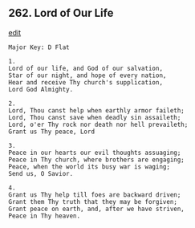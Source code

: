 
## 262.  Lord of Our Life
[edit](https://docs.google.com/document/d/1xRTBMamCKM%2DpcMtTuNNXoOu9dScbiqxD/edit?mode=html)



    Major Key: D Flat

    1.
    Lord of our life, and God of our salvation,
    Star of our night, and hope of every nation,
    Hear and receive Thy church's supplication,
    Lord God Almighty.

    2.
    Lord, Thou canst help when earthly armor faileth;
    Lord, Thou canst save when deadly sin assaileth;
    Lord, o'er Thy rock nor death nor hell prevaileth;
    Grant us Thy peace, Lord

    3.
    Peace in our hearts our evil thoughts assuaging;
    Peace in Thy church, where brothers are engaging;
    Peace, when the world its busy war is waging;
    Send us, O Savior.

    4.
    Grant us Thy help till foes are backward driven;
    Grant them Thy truth that they may be forgiven;
    Grant peace on earth, and, after we have striven, 
    Peace in Thy heaven.
